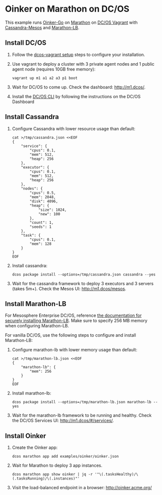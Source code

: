 # Oinker on Marathon on DC/OS

This example runs [Oinker-Go](https://github.com/mesosphere/oinker-go) on [Marathon](https://mesosphere.github.io/marathon/) on [DC/OS Vagrant](https://github.com/dcos/dcos-vagrant) with [Cassandra-Mesos](https://github.com/mesosphere/cassandra-mesos) and [Marathon-LB](https://github.com/mesosphere/marathon-lb).


## Install DC/OS

1. Follow the [dcos-vagrant setup](https://github.com/dcos/dcos-vagrant#setup) steps to configure your installation.
1. Use vagrant to deploy a cluster with 3 private agent nodes and 1 public agent node (requires 10GB free memory):

    ```
    vagrant up m1 a1 a2 a3 p1 boot
    ```
1. Wait for DC/OS to come up. Check the dashboard: <http://m1.dcos/>.
1. Install the [DC/OS CLI](https://dcos.io/docs/latest/usage/cli/) by following the instructions on the DC/OS Dashboard


## Install Cassandra

1. Configure Cassandra with lower resource usage than default:

    ```
    cat >/tmp/cassandra.json <<EOF
    {
        "service": {
            "cpus": 0.1,
            "mem": 512,
            "heap": 256
        },
        "executor": {
            "cpus": 0.1,
            "mem": 512,
            "heap": 256
        },
        "nodes": {
            "cpus": 0.5,
            "mem": 2048,
            "disk": 4096,
            "heap": {
                "size": 1024,
                "new": 100
            },
            "count": 1,
            "seeds": 1
        },
        "task": {
            "cpus": 0.1,
            "mem": 128
        }
    }
    EOF
    ```
1. Install cassandra:

    ```
    dcos package install --options=/tmp/cassandra.json cassandra --yes
    ```
1. Wait for the cassandra framework to deploy 3 executors and 3 servers (takes 5m+). Check the Mesos UI: <http://m1.dcos/mesos>.


## Install Marathon-LB

For Mesosphere Enterprise DC/OS, reference [the documentation for securely installing Marathon-LB](https://docs.mesosphere.com/1.8/usage/service-discovery/marathon-lb/usage/). Make sure to specify 256 MB memory when configuring Marathon-LB.

For vanilla DC/OS, use the following steps to configure and install Marathon-LB:

1. Configure marathon-lb with lower memory usage than default:

    ```
    cat >/tmp/marathon-lb.json <<EOF
    {
        "marathon-lb": {
            "mem": 256
        }
    }
    EOF
    ```
1. Install marathon-lb:

    ```
    dcos package install --options=/tmp/marathon-lb.json marathon-lb --yes
    ```
1. Wait for the marathon-lb framework to be running and healthy. Check the DC/OS Services UI: <http://m1.dcos/#/services/>.


## Install Oinker

1. Create the Oinker app:

    ```
    dcos marathon app add examples/oinker/oinker.json
    ```
1. Wait for Marathon to deploy 3 app instances.

    ```
    dcos marathon app show oinker | jq -r '"\(.tasksHealthy)/\(.tasksRunning)/\(.instances)"'
    ```
1. Visit the load-balanced endpoint in a browser: <http://oinker.acme.org/>
